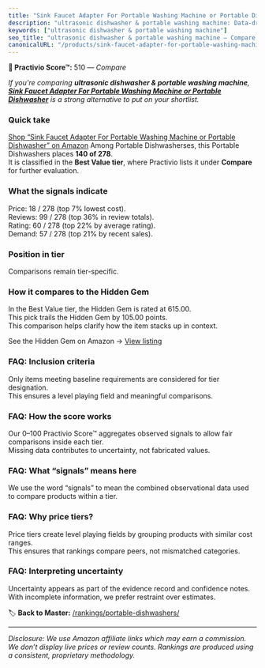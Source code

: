 ```yaml
---
title: "Sink Faucet Adapter For Portable Washing Machine or Portable Dishwasher"
description: "ultrasonic dishwasher & portable washing machine: Data-driven ranking using the Practivio Score™. Positioned by quality, value, demand, findability, momentum."
keywords: ["ultrasonic dishwasher & portable washing machine"]
seo_title: "ultrasonic dishwasher & portable washing machine — Compare (2025)"
canonicalURL: "/products/sink-faucet-adapter-for-portable-washing-machine-or-portable-dishwasher-B0949VQMVF/"
---
```


**🛒 Practivio Score™:** 510 — _Compare_


*If you're comparing **ultrasonic dishwasher & portable washing machine**, **[Sink Faucet Adapter For Portable Washing Machine or Portable Dishwasher](https://www.amazon.com/dp/B0949VQMVF?tag=practivio-20)** is a strong alternative to put on your shortlist.*
### Quick take
[Shop “Sink Faucet Adapter For Portable Washing Machine or Portable Dishwasher” on Amazon](https://www.amazon.com/dp/B0949VQMVF?tag=practivio-20)
Among Portable Dishwasherses, this Portable Dishwashers places **140 of 278**.  
It is classified in the **Best Value tier**, where Practivio lists it under **Compare** for further evaluation.

### What the signals indicate
Price: 18 / 278 (top 7% lowest cost).  
Reviews: 99 / 278 (top 36% in review totals).  
Rating: 60 / 278 (top 22% by average rating).  
Demand: 57 / 278 (top 21% by recent sales).

### Position in tier
Comparisons remain tier-specific.

### How it compares to the Hidden Gem
In the Best Value tier, the Hidden Gem is rated at 615.00.  
This pick trails the Hidden Gem by 105.00 points.  
This comparison helps clarify how the item stacks up in context.  

See the Hidden Gem on Amazon → [View listing](https://www.amazon.com/dp/B00K8FS5R2?tag=practivio-20)

### FAQ: Inclusion criteria
Only items meeting baseline requirements are considered for tier designation.  
This ensures a level playing field and meaningful comparisons.

### FAQ: How the score works
Our 0–100 Practivio Score™ aggregates observed signals to allow fair comparisons inside each tier.  
Missing data contributes to uncertainty, not fabricated values.

### FAQ: What “signals” means here
We use the word “signals” to mean the combined observational data used to compare products within a tier.

### FAQ: Why price tiers?
Price tiers create level playing fields by grouping products with similar cost ranges.  
This ensures that rankings compare peers, not mismatched categories.

### FAQ: Interpreting uncertainty
Uncertainty appears as part of the evidence record and confidence notes.  
With incomplete information, we prefer restraint over estimates.

<!-- Missing template for Compare/CompareWithinPriceClass -->


🏷️ **Back to Master:** [/rankings/portable-dishwashers/](/rankings/portable-dishwashers/)

---
_Disclosure: We use Amazon affiliate links which may earn a commission. We don’t display live prices or review counts. Rankings are produced using a consistent, proprietary methodology._
